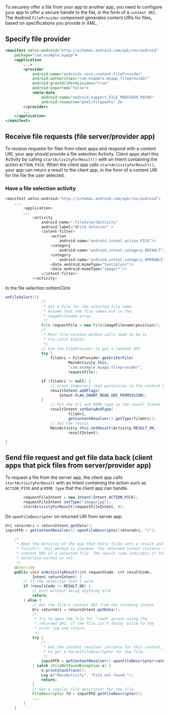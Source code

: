
## 
To securely offer a file from your app to another app, you need to configure your app to offer a secure handle to the file, in the form of a `content URI`. The Android `FileProvider` component generates content URIs for files, based on specifications you provide in XML.

## Specify file provider

```xml
<manifest xmlns:android="http://schemas.android.com/apk/res/android"
    package="com.example.myapp">
    <application
        ...>
        <provider
            android:name="androidx.core.content.FileProvider"
            android:authorities="com.example.myapp.fileprovider"
            android:grantUriPermissions="true"
            android:exported="false">
            <meta-data
                android:name="android.support.FILE_PROVIDER_PATHS"
                android:resource="@xml/filepaths" />
        </provider>
        ...
    </application>
</manifest>
```

## Receive file requests (file server/provider app)

To receive requests for files from client apps and respond with a content URI, your app should provide a file selection Activity. Client apps start this Activity by calling `startActivityForResult()` with an Intent containing the action `ACTION_PICK`. When the client app calls `startActivityForResult()`, your app can return a result to the client app, in the form of a content URI for the file the user selected.

### Have a file selection activity

```java
<manifest xmlns:android="http://schemas.android.com/apk/res/android">
    ...
        <application>
        ...
            <activity
                android:name=".FileSelectActivity"
                android:label="@File Selector" >
                <intent-filter>
                    <action
                        android:name="android.intent.action.PICK"/>
                    <category
                        android:name="android.intent.category.DEFAULT"/>
                    <category
                        android:name="android.intent.category.OPENABLE"/>
                    <data android:mimeType="text/plain"/>
                    <data android:mimeType="image/*"/>
                </intent-filter>
            </activity>
```

In the file selection onItemClick
```java
onFileSelect(){
                /*
                 * Get a File for the selected file name.
                 * Assume that the file names are in the
                 * imageFilename array.
                 */
                File requestFile = new File(imageFilename[position]);
                /*
                 * Most file-related method calls need to be in
                 * try-catch blocks.
                 */
                // Use the FileProvider to get a content URI
                try {
                    fileUri = FileProvider.getUriForFile(
                            MainActivity.this,
                            "com.example.myapp.fileprovider",
                            requestFile);

                if (fileUri != null) {
                    // Grant temporary read permission to the content URI
                    resultIntent.addFlags(
                        Intent.FLAG_GRANT_READ_URI_PERMISSION);
                }
                    // Put the Uri and MIME type in the result Intent
                    resultIntent.setDataAndType(
                            fileUri,
                            getContentResolver().getType(fileUri));
                    // Set the result
                    MainActivity.this.setResult(Activity.RESULT_OK,
                            resultIntent);

}
```

## Send file request and get file data back (client apps that pick files from server/provider app)

To request a file from the server app, the client app calls `startActivityForResult` with an Intent containing the action such as `ACTION_PICK` and a `MIME type` that the client app can handle.

```java
        requestFileIntent = new Intent(Intent.ACTION_PICK);
        requestFileIntent.setType("image/jpg");
        startActivityForResult(requestFileIntent, 0);
```

Do `openFileDescripter` on returned URI from server app.
```java
Uri returnUri = returnIntent.getData();
inputPFD = getContentResolver().openFileDescriptor(returnUri, "r");
```

```java
    /*
     * When the Activity of the app that hosts files sets a result and calls
     * finish(), this method is invoked. The returned Intent contains the
     * content URI of a selected file. The result code indicates if the
     * selection worked or not.
     */
    @Override
    public void onActivityResult(int requestCode, int resultCode,
            Intent returnIntent) {
        // If the selection didn't work
        if (resultCode != RESULT_OK) {
            // Exit without doing anything else
            return;
        } else {
            // Get the file's content URI from the incoming Intent
            Uri returnUri = returnIntent.getData();
            /*
             * Try to open the file for "read" access using the
             * returned URI. If the file isn't found, write to the
             * error log and return.
             */
            try {
                /*
                 * Get the content resolver instance for this context, and use it
                 * to get a ParcelFileDescriptor for the file.
                 */
                inputPFD = getContentResolver().openFileDescriptor(returnUri, "r");
            } catch (FileNotFoundException e) {
                e.printStackTrace();
                Log.e("MainActivity", "File not found.");
                return;
            }
            // Get a regular file descriptor for the file
            FileDescriptor fd = inputPFD.getFileDescriptor();
            ...
        }
    }
```